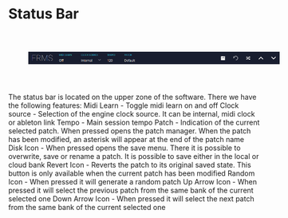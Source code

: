 # Status Bar

<img src="images/status-bar.png" style="padding: 40px; bottom-padding: 0px" />

The status bar is located on the upper zone of the software. There we have the following features:
Midi Learn - Toggle midi learn on and off
Clock source - Selection of the engine clock source. It can be internal, midi clock or ableton link
Tempo - Main session tempo
Patch - Indication of the current selected patch. When pressed opens the patch manager. When the patch has been modified, an asterisk will appear at the end of the patch name
Disk Icon - When pressed opens the save menu. There it is possible to overwrite, save or rename a patch. It is possible to save either in the local or cloud bank
Revert Icon - Reverts the patch to its original saved state. This button is only available when the current patch has been modified
Random Icon - When pressed it will generate a random patch
Up Arrow Icon - When pressed it will select the previous patch from the same bank of the current selected one
Down Arrow Icon - When pressed it will select the next patch from the same bank of the current selected one
